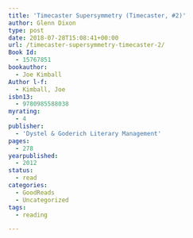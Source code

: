 ```yaml
---
title: 'Timecaster Supersymmetry (Timecaster, #2)'
author: Glenn Dixon
type: post
date: 2018-07-28T15:08:41+00:00
url: /timecaster-supersymmetry-timecaster-2/
Book Id:
  - 15767851
bookauthor:
  - Joe Kimball
Author l-f:
  - Kimball, Joe
isbn13:
  - 9780985588038
myrating:
  - 4
publisher:
  - 'Dystel & Goderich Literary Management'
pages:
  - 278
yearpublished:
  - 2012
status:
  - read
categories:
  - GoodReads
  - Uncategorized
tags:
  - reading

---
```


